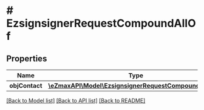 # # EzsignsignerRequestCompoundAllOf

## Properties

Name | Type | Description | Notes
------------ | ------------- | ------------- | -------------
**objContact** | [**\eZmaxAPI\Model\EzsignsignerRequestCompoundContact**](EzsignsignerRequestCompoundContact.md) |  |

[[Back to Model list]](../../README.md#models) [[Back to API list]](../../README.md#endpoints) [[Back to README]](../../README.md)
